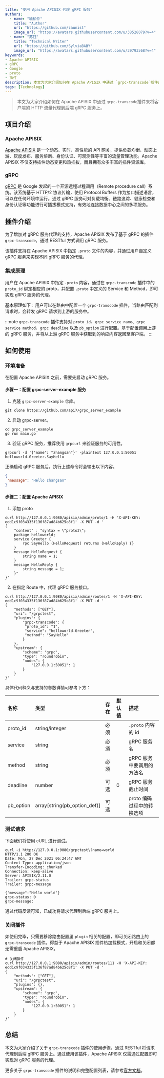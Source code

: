 ```yaml
---
title: "使用 Apache APISIX 代理 gRPC 服务"
authors:
  - name: "喻柏仲"
    title: "Author"
    url: "https://github.com/zaunist"
    image_url: "https://avatars.githubusercontent.com/u/38528079?v=4"
  - name: "苏钰"
    title: "Technical Writer"
    url: "https://github.com/SylviaBABY"
    image_url: "https://avatars.githubusercontent.com/u/39793568?v=4"
keywords: 
- Apache APISIX
- gRPC
- Google
- proto
- 插件
description: 本文为大家介绍如何在 Apache APISIX 中通过 `grpc-transcode`插件来将客户端的 HTTP 流量代理到后端 gRPC 服务上。
tags: [Technology]
---
```


> 本文为大家介绍如何在 Apache APISIX 中通过 `grpc-transcode`插件来将客户端的 HTTP 流量代理到后端 gRPC 服务上。

<!--truncate-->

## 项目介绍

### Apache APISIX

[Apache APISIX](https://apisix.apache.org/) 是一个动态、实时、高性能的 API 网关，提供负载均衡、动态上游、灰度发布、服务熔断、身份认证、可观测性等丰富的流量管理功能。Apache APISIX 不仅支持插件动态变更和热插拔，而且拥有众多丰富的插件资源库。

### gRPC

[gRPC](https://grpc.io/) 是 Google 发起的一个开源远程过程调用（Remote procedure call）系统。该系统基于 HTTP/2 协议传输，使用 Protocol Buffers 作为接口描述语言，可以在任何环境中运行。通过 gRPC 服务可对负载均衡、链路追踪、健康检查和身份认证等功能进行可插拔模式支持，有效地连接数据中心之间的多项服务。

## 插件介绍

为了增加对 gRPC 服务代理的支持，Apache APISIX 发布了基于 gRPC 的插件 `grpc-transcode`，通过 RESTful 方式调用 gRPC 服务。

该插件支持在 Apache APISIX 中指定 `.proto` 文件的内容，并通过用户自定义 gRPC 服务来实现不同 gRPC 服务的代理。

### 集成原理

用户在 Apache APISIX 中指定 `.proto` 内容，通过在 `grpc-transcode` 插件中的 `proto_id` 绑定相应的 proto，并配置 `.proto` 中定义的 Service 和 Method，即可实现 gRPC 服务的代理。

基本原理如下：用户可以在路由中配置一个 `grpc-transcode` 插件，当路由匹配到请求时，会转发 gRPC 请求到上游的服务中。

:::note
`grpc-transcode` 插件支持对 `proto_id`、`grpc service name`、`grpc service method`、`grpc deadline` 以及 `pb_option` 进行配置。基于配置调用上游的 gRPC 服务，并将从上游 gRPC 服务中获取到的响应内容返回至客户端。
:::

## 如何使用

### 环境准备

在配置 Apache APISIX 之前，需要先启动 gRPC 服务。

#### 步骤一：配置 grpc-server-example 服务

1. 克隆 `grpc-server-example` 仓库。

```shell
git clone https://github.com/api7/grpc_server_example
```

2. 启动 grpc-server。

```shell
cd grpc_server_example
go run main.go
```

3. 验证 gRPC 服务，推荐使用 `grpcurl` 来验证服务的可用性。

```shell
grpcurl -d '{"name": "zhangsan"}' -plaintext 127.0.0.1:50051 helloworld.Greeter.SayHello
```

正确启动 gRPC 服务后，执行上述命令将会输出以下内容。

```json
{
 "message": "Hello zhangsan"
}
```

#### 步骤二：配置 Apache APISIX

1. 添加 proto

```shell
curl http://127.0.0.1:9080/apisix/admin/proto/1 -H 'X-API-KEY: edd1c9f034335f136f87ad84b625c8f1' -X PUT -d '
{
    "content" : "syntax = \"proto3\";
    package helloworld;
    service Greeter {
        rpc SayHello (HelloRequest) returns (HelloReply) {}
    }
    message HelloRequest {
        string name = 1;
    }
    message HelloReply {
        string message = 1;
    }"
}'
```

2. 在指定 Route 中，代理 gRPC 服务接口。

```shell
curl http://127.0.0.1:9080/apisix/admin/routes/1 -H 'X-API-KEY: edd1c9f034335f136f87ad84b625c8f1' -X PUT -d '
{
    "methods": ["GET"],
    "uri": "/grpctest",
    "plugins": {
        "grpc-transcode": {
         "proto_id": "1",
         "service": "helloworld.Greeter",
         "method": "SayHello"
        }
    },
    "upstream": {
        "scheme": "grpc",
        "type": "roundrobin",
        "nodes": {
            "127.0.0.1:50051": 1
        }
    }
}'
```

具体代码释义与支持的参数详情可参考下方：

| 名称      | 类型                         | 存在 | 默认值 | 描述                       |
|:-----------|:------------------------------|:------|:-------|:---------------------------|
| proto_id  | string/integer               | 必须 |        | `.proto` 内容的 id         |
| service   | string                       | 必须 |        | gRPC 服务名                |
| method    | string                       | 必须 |        | gRPC 服务中要调用的方法名  |
| deadline  | number                       | 可选 | 0      | gRPC 服务截止时间        |
| pb_option | array[string(pb_option_def)] | 可选 |        | proto 编码过程中的转换选项 |

### 测试请求

下面我们将使用 cURL 进行测试。

```shell
curl -i http://127.0.0.1:9080/grpctest\?name=world
HTTP/1.1 200 OK
Date: Mon, 27 Dec 2021 06:24:47 GMT
Content-Type: application/json
Transfer-Encoding: chunked
Connection: keep-alive
Server: APISIX/2.11.0
Trailer: grpc-status
Trailer: grpc-message

{"message":"Hello world"}
grpc-status: 0
grpc-message:
```

通过代码反馈可知，已成功将请求代理到后端 gRPC 服务上。

### 关闭插件

如使用完毕，只需要移除路由配置里 `plugin` 相关的配置，即可关闭路由上的 `grpc-transcode` 插件。得益于 Apache APISIX 插件热加载模式，开启和关闭都无需重启 Apache APISIX。

```shell
# 关闭插件
curl http://127.0.0.1:9080/apisix/admin/routes/111 -H 'X-API-KEY: edd1c9f034335f136f87ad84b625c8f1' -X PUT -d '
{
    "methods": ["GET"],
    "uri": "/grpctest",
    "plugins": {},
    "upstream": {
        "scheme": "grpc",
        "type": "roundrobin",
        "nodes": {
            "127.0.0.1:50051": 1
        }
    }
}'
```

## 总结

本文为大家介绍了关于 `grpc-transcode` 插件的使用步骤，通过 RESTful 将请求代理到后端 gRPC 服务上。通过使用该插件，Apache APISIX 仅需通过配置即可实现对 gRPC 服务的代理。

更多关于 `grpc-transcode` 插件的说明和完整配置列表，请参考[官方文档](https://apisix.apache.org/docs/apisix/next/plugins/grpc-transcode/)。
